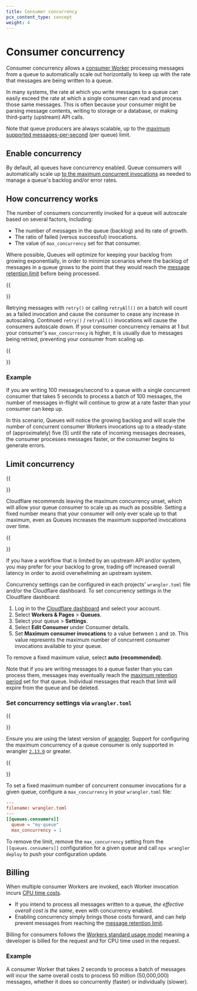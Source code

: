 ```yaml
---
title: Consumer concurrency
pcx_content_type: concept
weight: 4
---
```


# Consumer concurrency 

Consumer concurrency allows a [consumer Worker](/queues/reference/how-queues-works/#consumers) processing messages from a queue to automatically scale out horizontally to keep up with the rate that messages are being written to a queue.

In many systems, the rate at which you write messages to a queue can easily exceed the rate at which a single consumer can read and process those same messages. This is often because your consumer might be parsing message contents, writing to storage or a database, or making third-party (upstream) API calls.

Note that queue producers are always scalable, up to the [maximum supported messages-per-second](/queues/platform/limits/) (per queue) limit.

## Enable concurrency

By default, all queues have concurrency enabled. Queue consumers will automatically scale up [to the maximum concurrent invocations](/queues/platform/limits/) as needed to manage a queue's backlog and/or error rates. 

## How concurrency works 

The number of consumers concurrently invoked for a queue will autoscale based on several factors, including:

* The number of messages in the queue (backlog) and its rate of growth.
* The ratio of failed (versus successful) invocations.
* The value of `max_concurrency` set for that consumer.

Where possible, Queues will optimize for keeping your backlog from growing exponentially, in order to minimize scenarios where the backlog of messages in a queue grows to the point that they would reach the [message retention limit](/queues/platform/limits/) before being processed.

{{<Aside type="warning" header="Consumer concurrency and retried messages">}}

Retrying messages with `retry()` or calling `retryAll()` on a batch will count as a failed invocation and cause the consumer to cease any increase in autoscaling. Continued `retry()` / `retryAll()` invocations will cause the consumers autoscale down. If your consumer concurrency remains at 1 but your consumer's `max_concurrency` is higher, it is usually due to messages being retried, preventing your consumer from scaling up.

{{</Aside>}}

### Example

If you are writing 100 messages/second to a queue with a single concurrent consumer that takes 5 seconds to process a batch of 100 messages, the number of messages in-flight will continue to grow at a rate faster than your consumer can keep up.

In this scenario, Queues will notice the growing backlog and will scale the number of concurrent consumer Workers invocations up to a steady-state of (approximately) five (5) until the rate of incoming messages decreases, the consumer processes messages faster, or the consumer begins to generate errors.

## Limit concurrency

{{<Aside type="warning" header="Recommended concurrency setting">}}

Cloudflare recommends leaving the maximum concurrency unset, which will allow your queue consumer to scale up as much as possible. Setting a fixed number means that your consumer will only ever scale up to that maximum, even as Queues increases the maximum supported invocations over time.

{{</Aside>}}

If you have a workflow that is limited by an upstream API and/or system, you may prefer for your backlog to grow, trading off increased overall latency in order to avoid overwhelming an upstream system.

Concurrency settings can be configured in each projects' `wrangler.toml` file and/or the Cloudflare dashboard. To set concurrency settings in the Cloudflare dashboard:

1. Log in to the [Cloudflare dashboard](https://dash.cloudflare.com) and select your account.
2. Select **Workers & Pages** > **Queues**.
3. Select your queue > **Settings**.
4. Select **Edit Consumer** under Consumer details.
5. Set **Maximum consumer invocations** to a value between `1` and `10`. This value represents the maximum number of concurrent consumer invocations available to your queue.

To remove a fixed maximum value, select **auto (recommended)**.

Note that if you are writing messages to a queue faster than you can process them, messages may eventually reach the [maximum retention period](/queues/platform/limits/) set for that queue. Individual messages that reach that limit will expire from the queue and be deleted.

### Set concurrency settings via `wrangler.toml`

{{<Aside type="note">}}

Ensure you are using the latest version of [wrangler](/workers/wrangler/install-and-update/). Support for configuring the maximum concurrency of a queue consumer is only supported in wrangler [`2.13.0`](https://github.com/cloudflare/workers-sdk/releases/tag/wrangler%402.13.0) or greater. 

{{</Aside>}}

To set a fixed maximum number of concurrent consumer invocations for a given queue, configure a `max_concurrency` in your `wrangler.toml` file:

```toml
---
filename: wrangler.toml
---
[[queues.consumers]]
  queue = "my-queue"
  max_concurrency = 1
```

To remove the limit, remove the `max_concurrency` setting from the `[[queues.consumers]]` configuration for a given queue and call `npx wrangler deploy` to push your configuration update. 

<!-- Not yet available but will be very soon 
### wrangler CLI

```sh
# where `N` is a positive integer between 1 and 10
$ wrangler queues consumer update <script-name> --max-concurrency=N
```

To remove the limit and allow Queues to scale your consumer to the maximum number of invocations, call `consumer update`  without any flags:

```sh
# Call update without passing a flag to allow concurrency to scale to the maximum
$ wrangler queues consumer update <script-name>
```
-->
## Billing

When multiple consumer Workers are invoked, each Worker invocation incurs [CPU time costs](/workers/platform/pricing/#workers).

* If you intend to process all messages written to a queue, _the effective overall cost is the same_, even with concurrency enabled.
* Enabling concurrency simply brings those costs forward, and can help prevent messages from reaching the [message retention limit](/queues/platform/limits/).

Billing for consumers follows the [Workers standard usage model](/workers/platform/pricing/#example-pricing-standard-usage-model) meaning a developer is billed for the request and for CPU time used in the request. 

### Example

A consumer Worker that takes 2 seconds to process a batch of messages will incur the same overall costs to process 50 million (50,000,000) messages, whether it does so concurrently (faster) or individually (slower).
